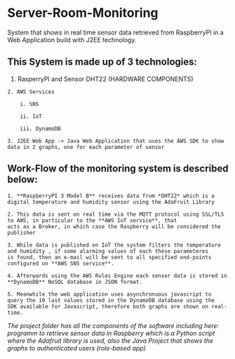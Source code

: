 # Server-Room-Monitoring
System that shows in real time sensor data retrieved from RaspberryPI in a Web Application build with J2EE technology.

## This System is made up of 3 technologies:

  1. RasperryPI and Sensor DHT22 (HARDWARE COMPONENTS)
 
	2. AWS Services 
  
        i. SNS
        
        ii. IoT
        
        iii. DynamoDB
  
	3. J2EE Web App -> Java Web Application that uses the AWS SDK to show data in 2 graphs, one for each parameter of sensor

## Work-Flow of the monitoring system is described below:


  	1. **RaspberryPI 3 Model B** receives data from *DHT22* which is a digital temperature and humidity sensor using the AdaFruit Library
  
	2. This data is sent on real time via the MQTT protocol using SSL/TLS to AWS, in particular to the **AWS IoT service**, that
	acts as a Broker, in which case the Raspberry will be considered the publisher
  
	3. While data is published on IoT the system filters the temperature and humidity , if some alarming values of each these parameteres
	is found, then an e-mail will be sent to all specified end-points configured on **AWS SNS service**.
  
  	4. Afterwards using the AWS Rules Engine each sensor data is stored in **DynamoDB** NoSQL database in JSON format.
  
	5. Meanwhile the web application uses asynchronuous javascript to query the 10 last values stored in the DynamoDB database using the
	SDK available for Javascript, therefore both graphs are shown on real-time. 
	
	

*The project folder has all the components of the software including here: programm to retrieve sensor data in Raspberry 
which is a Python script where the Adafruit library is used, also the Java Project that shows the graphs to authenticated users (role-based app)*
	
